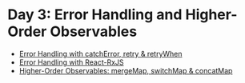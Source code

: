 # Day 3: Error Handling and Higher-Order Observables

- [Error Handling with catchError, retry & retryWhen](Error-Handling-with-RxJS-Operators.md)
- [Error Handling with React-RxJS](Error-Handling-with-React-RxJS.md)
- [Higher-Order Observables: mergeMap, switchMap & concatMap](Higher-Order-Observables.md)
